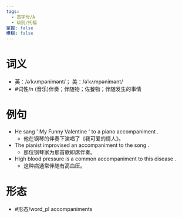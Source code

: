 ```yaml
---
tags:
  - 首字母/A
  - 级别/托福
掌握: false
模糊: false
---
```

# 词义
- 英：/əˈkʌmpənimənt/； 美：/əˈkʌmpənimənt/
- #词性/n  (音乐)伴奏；伴随物；佐餐物；伴随发生的事情
# 例句
- He sang ' My Funny Valentine ' to a piano accompaniment .
	- 他在钢琴的伴奏下演唱了《我可爱的情人》。
- The pianist improvised an accompaniment to the song .
	- 那位钢琴家为那首歌即席伴奏。
- High blood pressure is a common accompaniment to this disease .
	- 这种病通常伴随有高血压。
# 形态
- #形态/word_pl accompaniments
